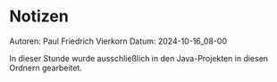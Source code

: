 # Notizen

Autoren: Paul Friedrich Vierkorn
Datum: 2024-10-16_08-00

In dieser Stunde wurde ausschließlich in den Java-Projekten in diesen Ordnern gearbeitet.